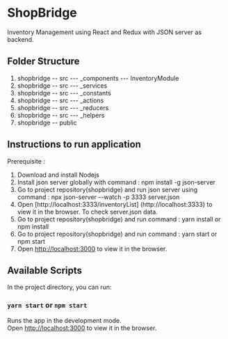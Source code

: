 # ShopBridge
Inventory Management using React and Redux with JSON server as backend.

## Folder Structure

1. shopbridge -- src --- _components --- InventoryModule
2. shopbridge -- src --- _services 
3. shopbridge -- src --- _constants
4. shopbridge -- src --- _actions
5. shopbridge -- src --- _reducers
6. shopbridge -- src --- _helpers
7. shopbridge -- public

## Instructions to run application

Prerequisite : 
1. Download and install Nodejs
2. Install json server globally with command :  npm install -g json-server
3. Go to project repository(shopbridge) and run json server using command :  npx json-server --watch -p 3333 server.json
4. Open [http://localhost:3333/inventoryList] (http://localhost:3333) to view it in the browser. To check server.json data.
5. Go to project repository(shopbridge) and run command : yarn install or npm install 
6. Go to project repository(shopbridge) and run command : yarn start or npm start
7. Open [http://localhost:3000](http://localhost:3000) to view it in the browser.



## Available Scripts

In the project directory, you can run:

### `yarn start` or `npm start`

Runs the app in the development mode.\
Open [http://localhost:3000](http://localhost:3000) to view it in the browser.
